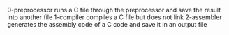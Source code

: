  
0-preprocessor runs a C file through the preprocessor and save the result into another file
1-compiler compiles a C file but does not link
2-assembler  generates the assembly code of a C code and save it in an output file
